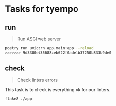 # Tasks for tyempo

## run

> Run ASGI web server

~~~sh
poetry run uvicorn app.main:app --reload
>>>>>>> 9d3300ed35688ceb622f0ade1b37250b833b9de0
~~~

## check

> Check linters errors

This task is to check is everything ok for our linters.

~~~sh
flake8 ./app
~~~
